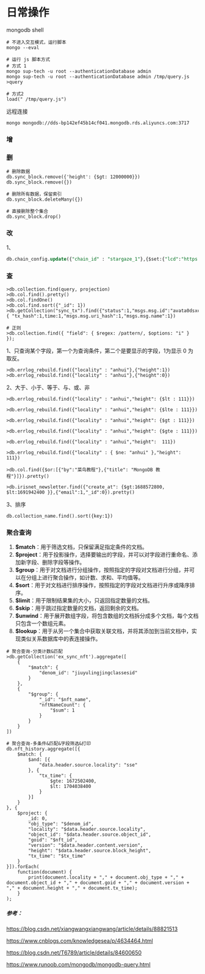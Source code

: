 # 日常操作



mongodb shell

```
# 不进入交互模式，运行脚本
mongo --eval

# 运行 js 脚本方式
# 方式 1
mongo sup-tech -u root --authenticationDatabase admin
mongo sup-tech -u root --authenticationDatabase admin /tmp/query.js >query

# 方式2 
load(" /tmp/query.js")
```



远程连接

```
mongo mongodb://dds-bp142ef45b14cf041.mongodb.rds.aliyuncs.com:3717
```













### 增





### 删

```
# 删除数据
db.sync_block.remove({'height': {$gt: 12000000}})
db.sync_block.remove({})

# 删除所有数据，保留索引
db.sync_block.deleteMany({})

# 直接删除整个集合
db.sync_block.drop()

```



### 改

1、

```sql
db.chain_config.update({"chain_id" : "stargaze_1"},{$set:{"lcd":"https://api.stars.kingnodes.com"}})
```



### 查

```mysql
>db.collection.find(query, projection)
>db.col.find().pretty()
>db.col.findOne() 
>db.col.find.sort({"_id": 1})
>db.getCollection("sync_tx").find({"status":1,"msgs.msg.id":"avata0dsxclzibau8sbjwgtuea0ht0us"},{ "tx_hash":1,time:1,"msgs.msg.uri_hash":1,"msgs.msg.name":1})

# 正则
>db.collection.find({ "field": { $regex: /pattern/, $options: "i" } });
```

1、只查询某个字段，第一个为查询条件，第二个是要显示的字段，1为显示 0 为取反。

```mysql
>db.errlog_rebuild.find({"locality" : "anhui"},{"height":1})
>db.errlog_rebuild.find({"locality" : "anhui"},{"height":0})
```

2、大于、小于、等于、与、或、非

```mysql
>db.errlog_rebuild.find({"locality" : "anhui","height": {$lt : 111}})

>db.errlog_rebuild.find({"locality" : "anhui","height": {$lte : 111}})

>db.errlog_rebuild.find({"locality" : "anhui","height": {$gt : 111}})

>db.errlog_rebuild.find({"locality" : "anhui","height": {$gte : 111}})

>db.errlog_rebuild.find({"locality" : "anhui","height":  111})

>db.errlog_rebuild.find({"locality" : { $ne: "anhui" },"height":  111})

>db.col.find({$or:[{"by":"菜鸟教程"},{"title": "MongoDB 教程"}]}).pretty()

>db.irisnet_newsletter.find({"create_at": {$gt:1688572800, $lt:1691942400 }},{"email":1,"_id":0}).pretty()

```

3、排序

```
db.collection_name.find().sort({key:1})
```



### 聚合查询

1. **$match**：用于筛选文档，只保留满足指定条件的文档。
2. **$project**：用于投影操作，选择要输出的字段，并可以对字段进行重命名、添加新字段、删除字段等操作。
3. **$group**：用于对文档进行分组操作，按照指定的字段对文档进行分组，并可以在分组上进行聚合操作，如计数、求和、平均值等。
4. **$sort**：用于对文档进行排序操作，按照指定的字段对文档进行升序或降序排序。
5. **$limit**：用于限制结果集的大小，只返回指定数量的文档。
6. **$skip**：用于跳过指定数量的文档，返回剩余的文档。
7. **$unwind**：用于展开数组字段，将包含数组的文档拆分成多个文档，每个文档只包含一个数组元素。
8. **$lookup**：用于从另一个集合中获取关联文档，并将其添加到当前文档中，实现类似关系数据库中的表连接操作。

```
# 聚合查询-分类计数&匹配
>db.getCollection('ex_sync_nft').aggregate([
    {
        "$match": {
            "denom_id": "jiuyulingjingclassesid"
        }
    },
    {
        "$group": {
            "_id": "$nft_name",
            "nftNameCount": {
                "$sum": 1
            }
        }
    }
])

# 聚合查询-多条件&匹配&字段筛选&打印
db.nft_history.aggregate([{
    $match: {
        $and: [{
            "data.header.source.locality": "sse"
        }, {
            "tx_time": {
                $gte: 1672502400,
                $lt: 1704038400
            }
        }]
    }
}, {
    $project: {
        _id: 0,
        "obj_type": "$denom_id",
        "locality": "$data.header.source.locality",
        "object_id": "$data.header.source.object_id",
        "goid": "$nft_id",
        "version": "$data.header.content.version",
        "height": "$data.header.source.block_height",
        "tx_time": "$tx_time"
    }
}]).forEach(
    function(document) {
        print(document.locality + "," + document.obj_type + "," + document.object_id + "," + document.goid + "," + document.version + "," + document.height + "," + document.tx_time);
    }
);
```



##### 参考：

https://blog.csdn.net/xiangwangxiangwang/article/details/88821513

https://www.cnblogs.com/knowledgesea/p/4634464.html

https://blog.csdn.net/T6789/article/details/84600650

https://www.runoob.com/mongodb/mongodb-query.html